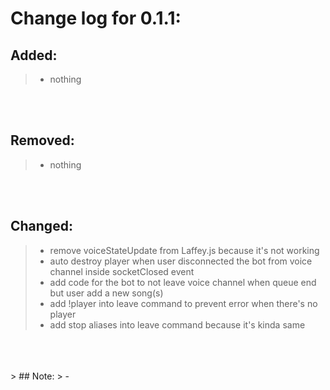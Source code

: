 # Change log for 0.1.1:
## Added:
> - nothing
<br>
<br>

## Removed:
> - nothing
<br>
<br>

## Changed:
> - remove voiceStateUpdate from Laffey.js because it's not working
> - auto destroy player when user disconnected the bot from voice channel inside socketClosed event
> - add code for the bot to not leave voice channel when queue end but user add a new song(s)
> - add !player into leave command to prevent error when there's no player
> - add stop aliases into leave command because it's kinda same
<br>
<br>
<br>
> ## Note:
> - 